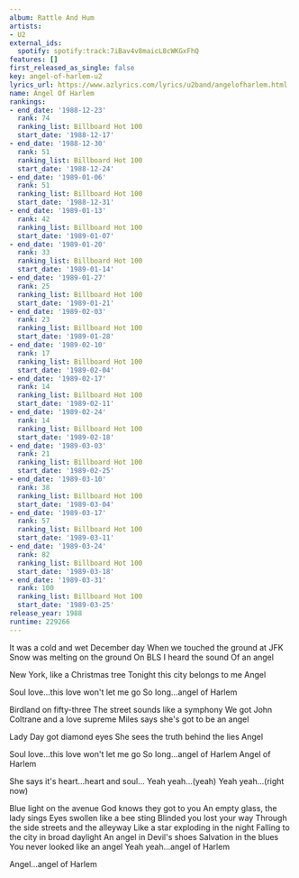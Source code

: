 ```yaml
---
album: Rattle And Hum
artists:
- U2
external_ids:
  spotify: spotify:track:7iBav4v8maicL8cWKGxFhQ
features: []
first_released_as_single: false
key: angel-of-harlem-u2
lyrics_url: https://www.azlyrics.com/lyrics/u2band/angelofharlem.html
name: Angel Of Harlem
rankings:
- end_date: '1988-12-23'
  rank: 74
  ranking_list: Billboard Hot 100
  start_date: '1988-12-17'
- end_date: '1988-12-30'
  rank: 51
  ranking_list: Billboard Hot 100
  start_date: '1988-12-24'
- end_date: '1989-01-06'
  rank: 51
  ranking_list: Billboard Hot 100
  start_date: '1988-12-31'
- end_date: '1989-01-13'
  rank: 42
  ranking_list: Billboard Hot 100
  start_date: '1989-01-07'
- end_date: '1989-01-20'
  rank: 33
  ranking_list: Billboard Hot 100
  start_date: '1989-01-14'
- end_date: '1989-01-27'
  rank: 25
  ranking_list: Billboard Hot 100
  start_date: '1989-01-21'
- end_date: '1989-02-03'
  rank: 23
  ranking_list: Billboard Hot 100
  start_date: '1989-01-28'
- end_date: '1989-02-10'
  rank: 17
  ranking_list: Billboard Hot 100
  start_date: '1989-02-04'
- end_date: '1989-02-17'
  rank: 14
  ranking_list: Billboard Hot 100
  start_date: '1989-02-11'
- end_date: '1989-02-24'
  rank: 14
  ranking_list: Billboard Hot 100
  start_date: '1989-02-18'
- end_date: '1989-03-03'
  rank: 21
  ranking_list: Billboard Hot 100
  start_date: '1989-02-25'
- end_date: '1989-03-10'
  rank: 38
  ranking_list: Billboard Hot 100
  start_date: '1989-03-04'
- end_date: '1989-03-17'
  rank: 57
  ranking_list: Billboard Hot 100
  start_date: '1989-03-11'
- end_date: '1989-03-24'
  rank: 82
  ranking_list: Billboard Hot 100
  start_date: '1989-03-18'
- end_date: '1989-03-31'
  rank: 100
  ranking_list: Billboard Hot 100
  start_date: '1989-03-25'
release_year: 1988
runtime: 229266
---
```

It was a cold and wet December day
When we touched the ground at JFK
Snow was melting on the ground
On BLS I heard the sound
Of an angel

New York, like a Christmas tree
Tonight this city belongs to me
Angel

Soul love...this love won't let me go
So long...angel of Harlem

Birdland on fifty-three
The street sounds like a symphony
We got John Coltrane and a love supreme
Miles says she's got to be an angel

Lady Day got diamond eyes
She sees the truth behind the lies
Angel

Soul love...this love won't let me go
So long...angel of Harlem
Angel of Harlem

She says it's heart...heart and soul...
Yeah yeah...(yeah)
Yeah yeah...(right now)

Blue light on the avenue
God knows they got to you
An empty glass, the lady sings
Eyes swollen like a bee sting
Blinded you lost your way
Through the side streets and the alleyway
Like a star exploding in the night
Falling to the city in broad daylight
An angel in Devil's shoes
Salvation in the blues
You never looked like an angel
Yeah yeah...angel of Harlem

Angel...angel of Harlem
